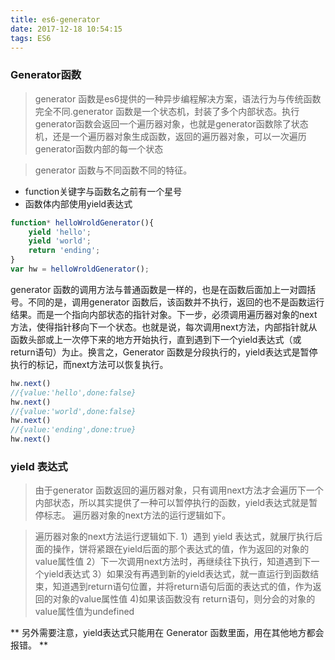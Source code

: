 ```yaml
---
title: es6-generator
date: 2017-12-18 10:54:15
tags: ES6
---
```

### Generator函数
> generator 函数是es6提供的一种异步编程解决方案，语法行为与传统函数完全不同.generator 函数是一个状态机，封装了多个内部状态。执行generator函数会返回一个遍历器对象，也就是generator函数除了状态机，还是一个遍历器对象生成函数，返回的遍历器对象，可以一次遍历generator函数内部的每一个状态

> generator 函数与不同函数不同的特征。
  * function关键字与函数名之前有一个星号
  * 函数体内部使用yield表达式

```javascript
function* helloWroldGenerator(){
    yield 'hello';
    yield 'world';
    return 'ending';
}
var hw = helloWroldGenerator();
```

generator 函数的调用方法与普通函数是一样的，也是在函数后面加上一对圆括号。不同的是，调用generator 函数后，该函数并不执行，返回的也不是函数运行结果。而是一个指向内部状态的指针对象。下一步，必须调用遍历器对象的next方法，使得指针移向下一个状态。也就是说，每次调用next方法，内部指针就从函数头部或上一次停下来的地方开始执行，直到遇到下一个yield表达式（或return语句）为止。换言之，Generator 函数是分段执行的，yield表达式是暂停执行的标记，而next方法可以恢复执行。


```javascript
hw.next()
//{value:'hello',done:false}
hw.next()
//{value:'world',done:false}
hw.next()
//{value:'ending',done:true}
hw.next()

```
### yield 表达式
> 由于generator 函数返回的遍历器对象，只有调用next方法才会遍历下一个内部状态，所以其实提供了一种可以暂停执行的函数，yield表达式就是暂停标志。
遍历器对象的next方法的运行逻辑如下。

> 遍历器对象的next方法运行逻辑如下.
 1）遇到 yield 表达式，就展厅执行后面的操作，饼将紧跟在yield后面的那个表达式的值，作为返回的对象的value属性值
 2）下一次调用next方法时，再继续往下执行，知道遇到下一个yield表达式
 3）如果没有再遇到新的yield表达式，就一直运行到函数结束，知道遇到return语句位置，并将return语句后面的表达式的值，作为返回的对象的value属性值
 4)如果该函数没有 return语句，则分会的对象的value属性值为undefined

** 另外需要注意，yield表达式只能用在 Generator 函数里面，用在其他地方都会报错。 **









